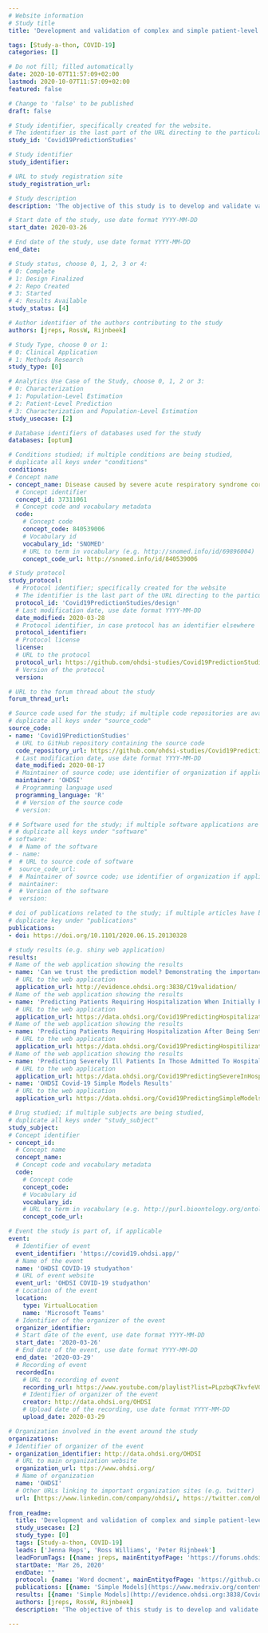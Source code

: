 ```yaml
---
# Website information
# Study title
title: 'Development and validation of complex and simple patient-level prediction models for predicting various outcomes in COVID patients: a rapid network study to inform the management of COVID-19'

tags: [Study-a-thon, COVID-19]
categories: []

# Do not fill; filled automatically
date: 2020-10-07T11:57:09+02:00
lastmod: 2020-10-07T11:57:09+02:00
featured: false

# Change to 'false' to be published
draft: false

# Study identifier, specifically created for the website.
# The identifier is the last part of the URL directing to the particular study
study_id: 'Covid19PredictionStudies'

# Study identifier 
study_identifier: 

# URL to study registration site
study_registration_url: 

# Study description
description: 'The objective of this study is to develop and validate various patient-level prediction models for COVID-19 patients.'

# Start date of the study, use date format YYYY-MM-DD
start_date: 2020-03-26

# End date of the study, use date format YYYY-MM-DD
end_date: 

# Study status, choose 0, 1, 2, 3 or 4:
# 0: Complete
# 1: Design Finalized
# 2: Repo Created
# 3: Started
# 4: Results Available
study_status: [4]

# Author identifier of the authors contributing to the study
authors: [jreps, RossW, Rijnbeek]

# Study Type, choose 0 or 1:
# 0: Clinical Application
# 1: Methods Research
study_type: [0]

# Analytics Use Case of the Study, choose 0, 1, 2 or 3:
# 0: Characterization
# 1: Population-Level Estimation
# 2: Patient-Level Prediction
# 3: Characterization and Population-Level Estimation
study_usecase: [2]

# Database identifiers of databases used for the study
databases: [optum]

# Conditions studied; if multiple conditions are being studied,
# duplicate all keys under "conditions"
conditions:
# Concept name
- concept_name: Disease caused by severe acute respiratory syndrome coronavirus 2
  # Concept identifier
  concept_id: 37311061
  # Concept code and vocabulary metadata
  code: 
    # Concept code
    concept_code: 840539006
    # Vocabulary id
    vocabulary_id: 'SNOMED'
    # URL to term in vocabulary (e.g. http://snomed.info/id/69896004)
    concept_code_url: http://snomed.info/id/840539006

# Study protocol
study_protocol:
  # Protocol identifier; specifically created for the website
  # The identifier is the last part of the URL directing to the particular study protocol
  protocol_id: 'Covid19PredictionStudies/design'
  # Last modification date, use date format YYYY-MM-DD
  date_modified: 2020-03-28
  # Protocol identifier, in case protocol has an identifier elsewhere 
  protocol_identifier: 
  # Protocol license
  license: 
  # URL to the protocol
  protocol_url: https://github.com/ohdsi-studies/Covid19PredictionStudies/blob/master/HospitalizationInSymptomaticPatients/docs/PLP_protocol_Q1%2BQ2_20200329.docx
  # Version of the protocol 
  version: 

# URL to the forum thread about the study
forum_thread_url: 

# Source code used for the study; if multiple code repositories are available, 
# duplicate all keys under "source_code"
source_code:
- name: 'Covid19PredictionStudies'
  # URL to GitHub repository containing the source code
  code_repository_url: https://github.com/ohdsi-studies/Covid19PredictionStudies
  # Last modification date, use date format YYYY-MM-DD
  date_modified: 2020-08-17
  # Maintainer of source code; use identifier of organization if applicable
  maintainer: 'OHDSI'
  # Programming language used
  programming_language: 'R' 
  # # Version of the source code
  # version: 

# # Software used for the study; if multiple software applications are used
# # duplicate all keys under "software"
# software:
#  # Name of the software
# - name: 
#  # URL to source code of software
#  source_code_url: 
#  # Maintainer of source code; use identifier of organization if applicable.
#  maintainer: 
#  # Version of the software
#  version: 

# doi of publications related to the study; if multiple articles have been published,
# duplicate key under "publications"
publications:
- doi: https://doi.org/10.1101/2020.06.15.20130328

# study results (e.g. shiny web application)
results:
# Name of the web application showing the results
- name: 'Can we trust the prediction model? Demonstrating the importance of external validation by investigating the COVID-19 Vulnerability (C-19) Index across an international network of observational healthcare datasets'
  # URL to the web application
  application_url: http://evidence.ohdsi.org:3838/C19validation/
# Name of the web application showing the results
- name: 'Predicting Patients Requiring Hospitalization When Initially Presenting with Flu or Flu like symptoms (To be investigated for the use on Patients, with or suspected to have, Covid-19)'
  # URL to the web application
  application_url: https://data.ohdsi.org/Covid19PredictingHospitalizationInFluPatients/
# Name of the web application showing the results
- name: 'Predicting Patients Requiring Hospitalization After Being Sent Home From An Outpatient Visit Presenting with Flu or Flu like symptoms (To be investigated for the use on Patients, with or suspected to have, Covid-19)'
  # URL to the web application
  application_url: https://data.ohdsi.org/Covid19PredictingHospitilizationAfterSentHome/
# Name of the web application showing the results
- name: 'Predicting Severely Ill Patients In Those Admitted To Hospital For Pneumonia (To be investigated for the use on Patients, with or suspected to have, Covid-19)'
  # URL to the web application
  application_url: https://data.ohdsi.org/Covid19PredictingSevereInHospResults/
- name: 'OHDSI Covid-19 Simple Models Results'
  # URL to the web application
  application_url: https://data.ohdsi.org/Covid19PredictingSimpleModels/

# Drug studied; if multiple subjects are being studied,
# duplicate all keys under "study_subject"
study_subject: 
# Concept identifier
- concept_id: 
  # Concept name 
  concept_name: 
  # Concept code and vocabulary metadata
  code:
    # Concept code
    concept_code: 
    # Vocabulary id 
    vocabulary_id: 
    # URL to term in vocabulary (e.g. http://purl.bioontology.org/ontology/RXNORM/5521)
    concept_code_url: 

# Event the study is part of, if applicable
event:
  # Identifier of event
  event_identifier: 'https://covid19.ohdsi.app/'
  # Name of the event
  name: 'OHDSI COVID-19 studyathon'
  # URL of event website
  event_url: 'OHDSI COVID-19 studyathon'
  # Location of the event
  location: 
    type: VirtualLocation
    name: 'Microsoft Teams'
  # Identifier of the organizer of the event
  organizer_identifier: 
  # Start date of the event, use date format YYYY-MM-DD
  start_date: '2020-03-26'
  # End date of the event, use date format YYYY-MM-DD
  end_date: '2020-03-29'
  # Recording of event 
  recordedIn: 
    # URL to recording of event
    recording_url: https://www.youtube.com/playlist?list=PLpzbqK7kvfeVGZiT1eKO6KxQiN7nzBFK
    # Identifier of organizer of the event
    creator: http://data.ohdsi.org/OHDSI
    # Upload date of the recording, use date format YYYY-MM-DD
    upload_date: 2020-03-29

# Organization involved in the event around the study
organizations:
# Identifier of organizer of the event
- organization_identifier: http://data.ohdsi.org/OHDSI
  # URL to main organization website
  organization_url: ttps://www.ohdsi.org/
  # Name of organization
  name: 'OHDSI'
  # Other URLs linking to important organization sites (e.g. twitter)
  url: [https://www.linkedin.com/company/ohdsi/, https://twitter.com/ohdsi, https://www.youtube.com/user/OHDSIJoinTheJourney]
  
from_readme:
  title: 'Development and validation of complex and simple patient-level prediction models for predicting various outcomes in COVID patients: a rapid network study to inform the management of COVID-19'
  study_usecase: [2]
  study_type: [0]
  tags: [Study-a-thon, COVID-19]
  leads: ['Jenna Reps', 'Ross Williams', 'Peter Rijnbeek']
  leadForumTags: [{name: jreps, mainEntityofPage: 'https://forums.ohdsi.org/u/jreps'}, {name: RossW, mainEntityofPage: 'https://forums.ohdsi.org/u/RossW'}, {name: Rijnbeek, mainEntityofPage: 'https://forums.ohdsi.org/u/Rijnbeek'}]
  startDate: 'Mar 26, 2020'
  endDate: ""
  protocol: {name: 'Word docment', mainEntityofPage: 'https://github.com/ohdsi-studies/Covid19PredictionStudies/blob/master/HospitalizationInSymptomaticPatients/docs/PLP_protocol_Q1%2BQ2_20200329.docx'}
  publications: [{name: 'Simple Models](https://www.medrxiv.org/content/10.1101/2020.05.26.20112649v4) - [C19 Validation', mainEntityofPage: 'https://www.medrxiv.org/content/10.1101/2020.05.26.20112649v4) - [C19 Validation](https://www.medrxiv.org/content/10.1101/2020.06.15.20130328v1'}]
  results: [{name: 'Simple Models](http://evidence.ohdsi.org:3838/Covid19CoverPrediction/) - [C19 Validation', mainEntityofPage: 'http://evidence.ohdsi.org:3838/Covid19CoverPrediction/) - [C19 Validation](http://evidence.ohdsi.org:3838/C19validation/'}]
  authors: [jreps, RossW, Rijnbeek]
  description: 'The objective of this study is to develop and validate various patient-level prediction models for COVID-19 patients. '

---
```

